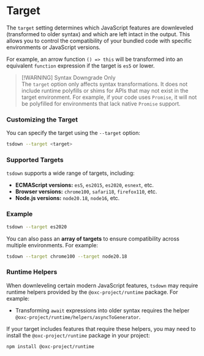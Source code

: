# Target

The `target` setting determines which JavaScript features are downleveled (transformed to older syntax) and which are left intact in the output. This allows you to control the compatibility of your bundled code with specific environments or JavaScript versions.

For example, an arrow function `() => this` will be transformed into an equivalent `function` expression if the target is `es5` or lower.

> [!WARNING] Syntax Downgrade Only  
> The `target` option only affects syntax transformations. It does not include runtime polyfills or shims for APIs that may not exist in the target environment. For example, if your code uses `Promise`, it will not be polyfilled for environments that lack native `Promise` support.

### Customizing the Target

You can specify the target using the `--target` option:

```bash
tsdown --target <target>
```

### Supported Targets

`tsdown` supports a wide range of targets, including:

- **ECMAScript versions:** `es5`, `es2015`, `es2020`, `esnext`, etc.
- **Browser versions:** `chrome100`, `safari18`, `firefox110`, etc.
- **Node.js versions:** `node20.18`, `node16`, etc.

### Example

```bash
tsdown --target es2020
```

You can also pass an **array of targets** to ensure compatibility across multiple environments. For example:

```bash
tsdown --target chrome100 --target node20.18
```

### Runtime Helpers

When downleveling certain modern JavaScript features, `tsdown` may require runtime helpers provided by the `@oxc-project/runtime` package. For example:

- Transforming `await` expressions into older syntax requires the helper `@oxc-project/runtime/helpers/asyncToGenerator`.

If your target includes features that require these helpers, you may need to install the `@oxc-project/runtime` package in your project:

```bash
npm install @oxc-project/runtime
```
